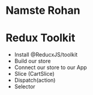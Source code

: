 # Namste Rohan

# Redux Toolkit

-   Install @ReducxJS/toolkit
-   Build our store
-   Connect our store to our App
-   Slice (CartSlice)
-   Dispatch(action)
-   Selector
